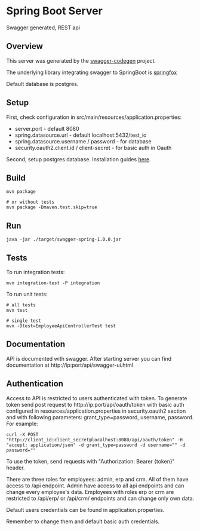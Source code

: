 # Spring Boot Server

Swagger generated, REST api

## Overview

This server was generated by the [swagger-codegen](https://github.com/swagger-api/swagger-codegen) project.  

The underlying library integrating swagger to SpringBoot is [springfox](https://github.com/springfox/springfox)  

Default database is postgres.


## Setup

First, check configuration in src/main/resources/application.properties:

* server.port - default 8080
* spring.datasource.url - default localhost:5432/test_io
* spring.datasource.username / password - for database
* security.oauth2.client.id / client-secret - for basic auth in Oauth

Second, setup postgres database. Installation guides [here](https://wiki.postgresql.org/wiki/Detailed_installation_guides).

## Build

```
mvn package

# or without tests
mvn package -Dmaven.test.skip=true
```

## Run

```
java -jar ./target/swagger-spring-1.0.0.jar
```

## Tests

To run integration tests:

```
mvn integration-test -P integration
```

To run unit tests:

```
# all tests
mvn test

# single test
mvn -Dtest=EmployeeApiControllerTest test
```

## Documentation

API is documented with swagger. After starting server you can find documentation at http://ip:port/api/swagger-ui.html


## Authentication

Access to API is restricted to users authenticated with token. To generate token send post request to http://ip:port/api/oauth/token with basic auth configured in resources/application.properties in security.oauth2 section and with following parameters: grant_type=password, username, password. For example:

```
curl -X POST "http://client_id:client_secret@localhost:8080/api/oauth/token" -H "accept: application/json" -d grant_type=password -d username="" -d password=""
```

To use the token, send requests with "Authorization: Bearer {token}" header.

There are three roles for employees: admin, erp and crm. All of them have access to /api endpoint. Admin have access to all api endpoints and can change every employee's data. Employees with roles erp or crm are restricted to /api/erp/ or /api/crm/ endpoints and can change only own data.

Default users credentials can be found in application.properties.

Remember to change them and default basic auth credentials.
